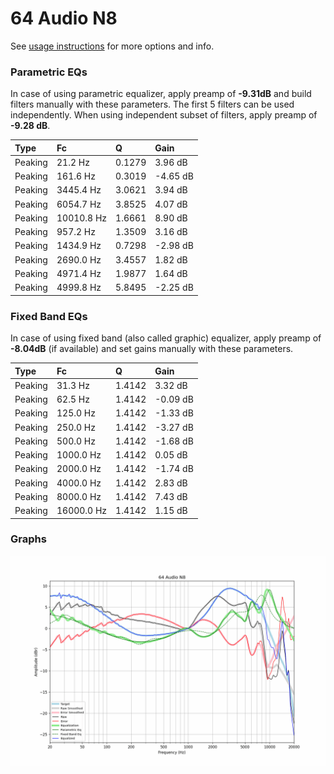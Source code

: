 # 64 Audio N8
See [usage instructions](https://github.com/jaakkopasanen/AutoEq#usage) for more options and info.

### Parametric EQs
In case of using parametric equalizer, apply preamp of **-9.31dB** and build filters manually
with these parameters. The first 5 filters can be used independently.
When using independent subset of filters, apply preamp of **-9.28 dB**.

| Type    | Fc         |      Q | Gain     |
|:--------|:-----------|:-------|:---------|
| Peaking | 21.2 Hz    | 0.1279 | 3.96 dB  |
| Peaking | 161.6 Hz   | 0.3019 | -4.65 dB |
| Peaking | 3445.4 Hz  | 3.0621 | 3.94 dB  |
| Peaking | 6054.7 Hz  | 3.8525 | 4.07 dB  |
| Peaking | 10010.8 Hz | 1.6661 | 8.90 dB  |
| Peaking | 957.2 Hz   | 1.3509 | 3.16 dB  |
| Peaking | 1434.9 Hz  | 0.7298 | -2.98 dB |
| Peaking | 2690.0 Hz  | 3.4557 | 1.82 dB  |
| Peaking | 4971.4 Hz  | 1.9877 | 1.64 dB  |
| Peaking | 4999.8 Hz  | 5.8495 | -2.25 dB |

### Fixed Band EQs
In case of using fixed band (also called graphic) equalizer, apply preamp of **-8.04dB**
(if available) and set gains manually with these parameters.

| Type    | Fc         |      Q | Gain     |
|:--------|:-----------|:-------|:---------|
| Peaking | 31.3 Hz    | 1.4142 | 3.32 dB  |
| Peaking | 62.5 Hz    | 1.4142 | -0.09 dB |
| Peaking | 125.0 Hz   | 1.4142 | -1.33 dB |
| Peaking | 250.0 Hz   | 1.4142 | -3.27 dB |
| Peaking | 500.0 Hz   | 1.4142 | -1.68 dB |
| Peaking | 1000.0 Hz  | 1.4142 | 0.05 dB  |
| Peaking | 2000.0 Hz  | 1.4142 | -1.74 dB |
| Peaking | 4000.0 Hz  | 1.4142 | 2.83 dB  |
| Peaking | 8000.0 Hz  | 1.4142 | 7.43 dB  |
| Peaking | 16000.0 Hz | 1.4142 | 1.15 dB  |

### Graphs
![](./64%20Audio%20N8.png)